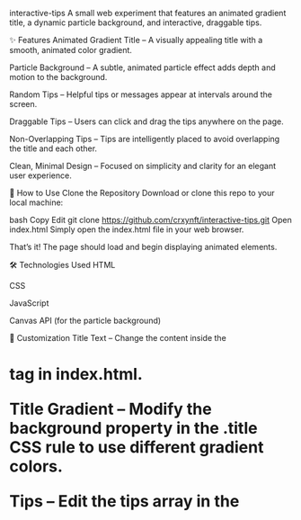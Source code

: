 interactive-tips
A small web experiment that features an animated gradient title, a dynamic particle background, and interactive, draggable tips.

✨ Features
Animated Gradient Title – A visually appealing title with a smooth, animated color gradient.

Particle Background – A subtle, animated particle effect adds depth and motion to the background.

Random Tips – Helpful tips or messages appear at intervals around the screen.

Draggable Tips – Users can click and drag the tips anywhere on the page.

Non-Overlapping Tips – Tips are intelligently placed to avoid overlapping the title and each other.

Clean, Minimal Design – Focused on simplicity and clarity for an elegant user experience.

🚀 How to Use
Clone the Repository
Download or clone this repo to your local machine:

bash
Copy
Edit
git clone https://github.com/crxynft/interactive-tips.git
Open index.html
Simply open the index.html file in your web browser.

That’s it! The page should load and begin displaying animated elements.

🛠 Technologies Used
HTML

CSS

JavaScript

Canvas API (for the particle background)


🔧 Customization
Title Text – Change the content inside the <h1 class="title"> tag in index.html.

Title Gradient – Modify the background property in the .title CSS rule to use different gradient colors.

Tips – Edit the tips array in the <script> tag to customize the messages shown.

Styling – Adjust the CSS for background color, tip styling, fonts, and more.

Particles – Modify values like particleCount, particleSize, particleSpeed, and colors in the JS to change the particle background effect.

📄 License
This project is licensed under the MIT License.
Feel free to fork, modify, or contribute!
